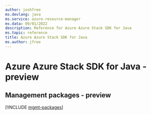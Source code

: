 ```yaml
---
author: joshfree
ms.devlang: java
ms.service: azure-resource-manager
ms.data: 09/01/2022
description: Reference for Azure Azure Stack SDK for Java
ms.topic: reference
title: Azure Azure Stack SDK for Java
ms.author: jfree
---
```

# Azure Azure Stack SDK for Java - preview

## Management packages - preview
[!INCLUDE [mgmt-packages](azure-stack-mgmt-index.md)]